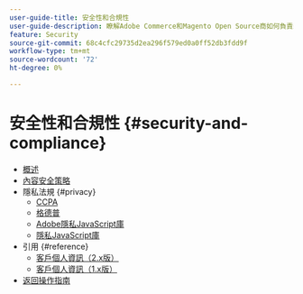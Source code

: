 ```yaml
---
user-guide-title: 安全性和合規性
user-guide-description: 瞭解Adobe Commerce和Magento Open Source商如何負責維護安全環境並滿足其管轄範圍內線上商戶的法律要求和最佳做法。
feature: Security
source-git-commit: 68c4cfc29735d2ea296f579ed0a0ff52db3fdd9f
workflow-type: tm+mt
source-wordcount: '72'
ht-degree: 0%

---
```



# 安全性和合規性 {#security-and-compliance}

- [概述](overview.md)
- [內容安全策略](content-security-policy.md)
- 隱私法規 {#privacy}
   - [CCPA](privacy/ccpa.md)
   - [格德普](privacy/gdpr.md)
   - [Adobe隱私JavaScript庫](privacy/adobe-javascript-library.md)
   - [隱私JavaScript庫](privacy/javascript-library.md)
- 引用 {#reference}
   - [客戶個人資訊（2.x版）](privacy/data-m2.md)
   - [客戶個人資訊（1.x版）](privacy/data-m1.md)
- [返回操作指南](https://experienceleague.adobe.com/docs/commerce-operations/operational-guides/home.html)
